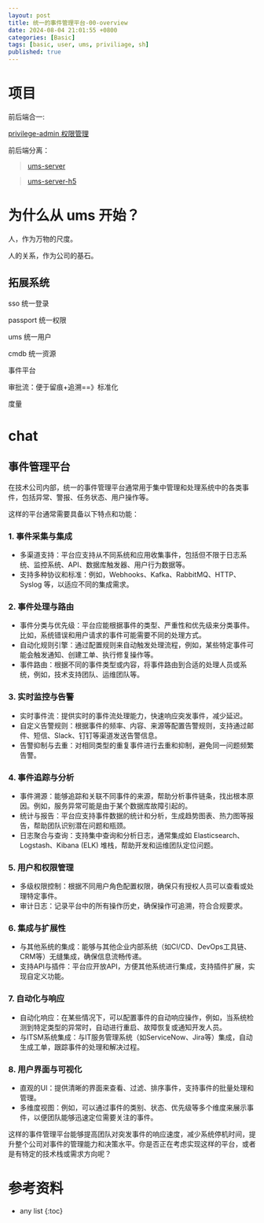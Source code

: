 ```yaml
---
layout: post
title: 统一的事件管理平台-00-overview
date: 2024-08-04 21:01:55 +0800
categories: [Basic]
tags: [basic, user, ums, priviliage, sh]
published: true
---
```


# 项目

前后端合一:

[privilege-admin 权限管理](https://github.com/houbb/privilege-admin)

前后端分离：

> [ums-server](https://github.com/houbb/ums-server)

> [ums-server-h5](https://github.com/houbb/ums-server-h5)


# 为什么从 ums 开始？

人，作为万物的尺度。

人的关系，作为公司的基石。

## 拓展系统

sso 统一登录

passport 统一权限

ums 统一用户

cmdb 统一资源

事件平台

审批流：便于留痕+追溯==》标准化

度量

# chat

## 事件管理平台

在技术公司内部，统一的事件管理平台通常用于集中管理和处理系统中的各类事件，包括异常、警报、任务状态、用户操作等。

这样的平台通常需要具备以下特点和功能：

### 1. 事件采集与集成
   - 多渠道支持：平台应支持从不同系统和应用收集事件，包括但不限于日志系统、监控系统、API、数据库触发器、用户行为数据等。
   - 支持多种协议和标准：例如，Webhooks、Kafka、RabbitMQ、HTTP、Syslog 等，以适应不同的集成需求。
   
### 2. 事件处理与路由
   - 事件分类与优先级：平台应能根据事件的类型、严重性和优先级来分类事件。比如，系统错误和用户请求的事件可能需要不同的处理方式。
   - 自动化规则引擎：通过配置规则来自动触发处理流程，例如，某些特定事件可能会触发通知、创建工单、执行修复操作等。
   - 事件路由：根据不同的事件类型或内容，将事件路由到合适的处理人员或系统，例如，技术支持团队、运维团队等。

### 3. 实时监控与告警
   - 实时事件流：提供实时的事件流处理能力，快速响应突发事件，减少延迟。
   - 自定义告警规则：根据事件的频率、内容、来源等配置告警规则，支持通过邮件、短信、Slack、钉钉等渠道发送告警信息。
   - 告警抑制与去重：对相同类型的重复事件进行去重和抑制，避免同一问题频繁告警。

### 4. 事件追踪与分析
   - 事件溯源：能够追踪和关联不同事件的来源，帮助分析事件链条，找出根本原因。例如，服务异常可能是由于某个数据库故障引起的。
   - 统计与报告：平台应支持事件数据的统计和分析，生成趋势图表、热力图等报告，帮助团队识别潜在问题和瓶颈。
   - 日志聚合与查询：支持集中查询和分析日志，通常集成如 Elasticsearch、Logstash、Kibana (ELK) 堆栈，帮助开发和运维团队定位问题。

### 5. 用户和权限管理
   - 多级权限控制：根据不同用户角色配置权限，确保只有授权人员可以查看或处理特定事件。
   - 审计日志：记录平台中的所有操作历史，确保操作可追溯，符合合规要求。

### 6. 集成与扩展性
   - 与其他系统的集成：能够与其他企业内部系统（如CI/CD、DevOps工具链、CRM等）无缝集成，确保信息流畅传递。
   - 支持API与插件：平台应开放API，方便其他系统进行集成，支持插件扩展，实现自定义功能。

### 7. 自动化与响应
   - 自动化响应：在某些情况下，可以配置事件的自动响应操作，例如，当系统检测到特定类型的异常时，自动进行重启、故障恢复或通知开发人员。
   - 与ITSM系统集成：与IT服务管理系统（如ServiceNow、Jira等）集成，自动生成工单，跟踪事件的处理和解决过程。

### 8. 用户界面与可视化
   - 直观的UI：提供清晰的界面来查看、过滤、排序事件，支持事件的批量处理和管理。
   - 多维度视图：例如，可以通过事件的类别、状态、优先级等多个维度来展示事件，以便团队能够迅速定位需要关注的事件。
   
这样的事件管理平台能够提高团队对突发事件的响应速度，减少系统停机时间，提升整个公司对事件的管理能力和决策水平。你是否正在考虑实现这样的平台，或者是有特定的技术栈或需求方向呢？

# 参考资料

* any list
{:toc}  